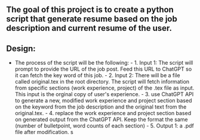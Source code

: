 ## The goal of this project is to create a python script that generate resume based on the job description and current resume of the user.

## Design: 
- The process of the script will be the following: 
      - 1. Input 1: The script will prompt to provide the URL of the job post. Feed this URL to ChatGPT so it can fetch the key word of this job.
      - 2. Input 2: There will be a file called original.tex in the root directory. The script will fetch information from specific sections (work experience, project) of the .tex file as input. This input is the orginal copy of user's experience. 
      - 3. use ChatGPT API to generate a new, modified work experience and project section based on the keyword from the job description and the original text from the original.tex. 
      - 4. replace the work experience and project section based on generated output from the ChatGPT API. Keep the format the same (number of bulletpoint, word counts of each section) 
      - 5. Output 1: a .pdf file after modification. s